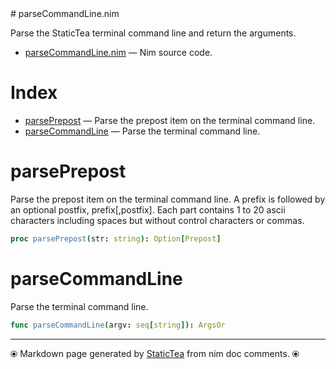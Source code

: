 </style>
# parseCommandLine.nim

Parse the StaticTea terminal command line and return the arguments.

* [parseCommandLine.nim](../src/parseCommandLine.nim) &mdash; Nim source code.
# Index

* [parsePrepost](#parseprepost) &mdash; Parse the prepost item on the terminal command line.
* [parseCommandLine](#parsecommandline) &mdash; Parse the terminal command line.

# parsePrepost

Parse the prepost item on the terminal command line.  A prefix is followed by an optional postfix, prefix[,postfix].  Each part contains 1 to 20 ascii characters including spaces but without control characters or commas.

```nim
proc parsePrepost(str: string): Option[Prepost]
```

# parseCommandLine

Parse the terminal command line.

```nim
func parseCommandLine(argv: seq[string]): ArgsOr
```


---
⦿ Markdown page generated by [StaticTea](https://github.com/flenniken/statictea/) from nim doc comments. ⦿

